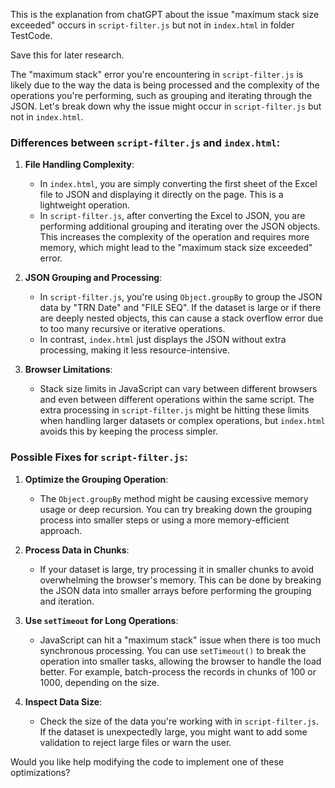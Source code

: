 This is the explanation from chatGPT about the issue "maximum stack size exceeded" occurs in `script-filter.js` but not in `index.html` in folder TestCode.

Save this for later research.

The "maximum stack" error you're encountering in `script-filter.js` is likely due to the way the data is being processed and the complexity of the operations you're performing, such as grouping and iterating through the JSON. Let's break down why the issue might occur in `script-filter.js` but not in `index.html`.

### Differences between `script-filter.js` and `index.html`:

1. **File Handling Complexity**:

   - In `index.html`, you are simply converting the first sheet of the Excel file to JSON and displaying it directly on the page. This is a lightweight operation.
   - In `script-filter.js`, after converting the Excel to JSON, you are performing additional grouping and iterating over the JSON objects. This increases the complexity of the operation and requires more memory, which might lead to the "maximum stack size exceeded" error.

2. **JSON Grouping and Processing**:

   - In `script-filter.js`, you're using `Object.groupBy` to group the JSON data by "TRN Date" and "FILE SEQ". If the dataset is large or if there are deeply nested objects, this can cause a stack overflow error due to too many recursive or iterative operations.
   - In contrast, `index.html` just displays the JSON without extra processing, making it less resource-intensive.

3. **Browser Limitations**:
   - Stack size limits in JavaScript can vary between different browsers and even between different operations within the same script. The extra processing in `script-filter.js` might be hitting these limits when handling larger datasets or complex operations, but `index.html` avoids this by keeping the process simpler.

### Possible Fixes for `script-filter.js`:

1. **Optimize the Grouping Operation**:

   - The `Object.groupBy` method might be causing excessive memory usage or deep recursion. You can try breaking down the grouping process into smaller steps or using a more memory-efficient approach.

2. **Process Data in Chunks**:

   - If your dataset is large, try processing it in smaller chunks to avoid overwhelming the browser's memory. This can be done by breaking the JSON data into smaller arrays before performing the grouping and iteration.

3. **Use `setTimeout` for Long Operations**:

   - JavaScript can hit a "maximum stack" issue when there is too much synchronous processing. You can use `setTimeout()` to break the operation into smaller tasks, allowing the browser to handle the load better. For example, batch-process the records in chunks of 100 or 1000, depending on the size.

4. **Inspect Data Size**:
   - Check the size of the data you're working with in `script-filter.js`. If the dataset is unexpectedly large, you might want to add some validation to reject large files or warn the user.

Would you like help modifying the code to implement one of these optimizations?
